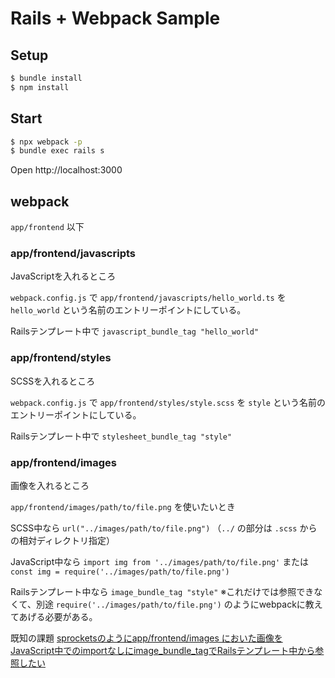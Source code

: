 # Rails + Webpack Sample

## Setup

```bash
$ bundle install
$ npm install
```

## Start

```bash
$ npx webpack -p
$ bundle exec rails s
```

Open http://localhost:3000

## webpack

`app/frontend` 以下

### app/frontend/javascripts

JavaScriptを入れるところ

`webpack.config.js` で `app/frontend/javascripts/hello_world.ts` を `hello_world` という名前のエントリーポイントにしている。

Railsテンプレート中で `javascript_bundle_tag "hello_world"`

### app/frontend/styles

SCSSを入れるところ

`webpack.config.js` で `app/frontend/styles/style.scss` を `style` という名前のエントリーポイントにしている。

Railsテンプレート中で `stylesheet_bundle_tag "style"`

### app/frontend/images

画像を入れるところ

`app/frontend/images/path/to/file.png` を使いたいとき

SCSS中なら `url("../images/path/to/file.png")` （`../` の部分は `.scss` からの相対ディレクトリ指定）

JavaScript中なら `import img from '../images/path/to/file.png'` または `const img = require('../images/path/to/file.png')`

Railsテンプレート中なら `image_bundle_tag "style"`
※これだけでは参照できなくて、別途 `require('../images/path/to/file.png')` のようにwebpackに教えてあげる必要がある。

既知の課題 [sprocketsのようにapp/frontend/images においた画像をJavaScript中でのimportなしにimage_bundle_tagでRailsテンプレート中から参照したい ](https://github.com/takeyuweb/rails-webpack-sample/issues/6)
